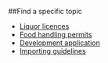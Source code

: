 ##Find a specific topic

* [Liquor licences](#)
* [Food handling permits](#)
* [Development application](#)
* [Importing guidelines](#)
